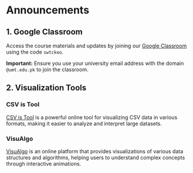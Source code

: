 # Announcements

## 1. Google Classroom

   Access the course materials and updates by joining our [Google Classroom](https://classroom.google.com) using the code `swtckeo`.

   **Important:** Ensure you use your university email address with the domain `@umt.edu.pk` to join the classroom.

## 2. Visualization Tools

   ### CSV is Tool
   [CSV is Tool](https://csvistool.com/) is a powerful online tool for visualizing CSV data in various formats, making it easier to analyze and interpret large datasets.

   ### VisuAlgo
   [VisuAlgo](https://visualgo.net/en) is an online platform that provides visualizations of various data structures and algorithms, helping users to understand complex concepts through interactive animations.
